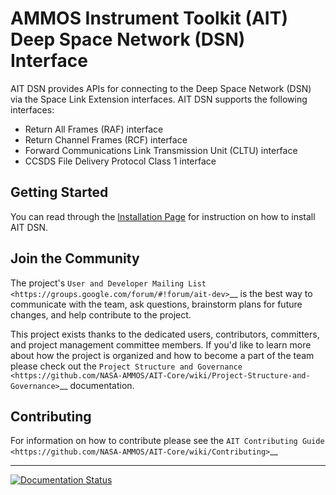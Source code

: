 AMMOS Instrument Toolkit (AIT) Deep Space Network (DSN) Interface
=================================================================

AIT DSN provides APIs for connecting to the Deep Space Network (DSN) via the Space Link
Extension interfaces. AIT DSN supports the following interfaces:

- Return All Frames (RAF) interface
- Return Channel Frames (RCF) interface
- Forward Communications Link Transmission Unit (CLTU) interface
- CCSDS File Delivery Protocol Class 1 interface

Getting Started
---------------

You can read through the [Installation Page](http://ait-dsn.readthedocs.io/en/latest/installation.html) for instruction on how to install AIT DSN.

Join the Community
------------------

The project's `User and Developer Mailing List <https://groups.google.com/forum/#!forum/ait-dev>`__ is the best way to communicate with the team, ask questions, brainstorm plans for future changes, and help contribute to the project.

This project exists thanks to the dedicated users, contributors, committers, and project management committee members. If you'd like to learn more about how the project is organized and how to become a part of the team please check out the `Project Structure and Governance <https://github.com/NASA-AMMOS/AIT-Core/wiki/Project-Structure-and-Governance>`__ documentation.

Contributing
------------

For information on how to contribute please see the `AIT Contributing
Guide <https://github.com/NASA-AMMOS/AIT-Core/wiki/Contributing>`__

-----
[![Documentation Status](https://readthedocs.org/projects/ait-dsn/badge/?version=master)](http://ait-dsn.readthedocs.io/en/master/?badge=master)
